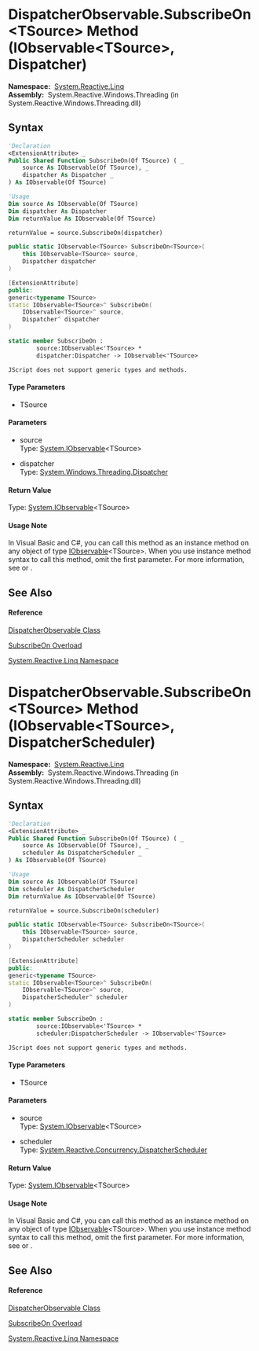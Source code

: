 # DispatcherObservable.SubscribeOn\<TSource\> Method (IObservable\<TSource\>, Dispatcher)

**Namespace:**  [System.Reactive.Linq](System.Reactive.Linq\System.Reactive.Linq.md)  
**Assembly:**  System.Reactive.Windows.Threading (in System.Reactive.Windows.Threading.dll)

## Syntax

```vb
'Declaration
<ExtensionAttribute> _
Public Shared Function SubscribeOn(Of TSource) ( _
    source As IObservable(Of TSource), _
    dispatcher As Dispatcher _
) As IObservable(Of TSource)
```

```vb
'Usage
Dim source As IObservable(Of TSource)
Dim dispatcher As Dispatcher
Dim returnValue As IObservable(Of TSource)

returnValue = source.SubscribeOn(dispatcher)
```

```csharp
public static IObservable<TSource> SubscribeOn<TSource>(
    this IObservable<TSource> source,
    Dispatcher dispatcher
)
```

```c++
[ExtensionAttribute]
public:
generic<typename TSource>
static IObservable<TSource>^ SubscribeOn(
    IObservable<TSource>^ source, 
    Dispatcher^ dispatcher
)
```

```fsharp
static member SubscribeOn : 
        source:IObservable<'TSource> * 
        dispatcher:Dispatcher -> IObservable<'TSource> 
```

```jscript
JScript does not support generic types and methods.
```

#### Type Parameters

- TSource

#### Parameters

- source  
  Type: [System.IObservable](https://msdn.microsoft.com/en-us/library/Dd990377)\<TSource\>

- dispatcher  
  Type: [System.Windows.Threading.Dispatcher](https://msdn.microsoft.com/en-us/library/ms615907)

#### Return Value

Type: [System.IObservable](https://msdn.microsoft.com/en-us/library/Dd990377)\<TSource\>

#### Usage Note

In Visual Basic and C\#, you can call this method as an instance method on any object of type [IObservable](https://msdn.microsoft.com/en-us/library/Dd990377)\<TSource\>. When you use instance method syntax to call this method, omit the first parameter. For more information, see [](https://msdn.microsoft.com/en-us/library/Bb384936) or [](https://msdn.microsoft.com/en-us/library/Bb383977).

## See Also

#### Reference

[DispatcherObservable Class](DispatcherObservable\DispatcherObservable.md)

[SubscribeOn Overload](SubscribeOn\DispatcherObservable.SubscribeOn.md)

[System.Reactive.Linq Namespace](System.Reactive.Linq\System.Reactive.Linq.md)

# DispatcherObservable.SubscribeOn\<TSource\> Method (IObservable\<TSource\>, DispatcherScheduler)

**Namespace:**  [System.Reactive.Linq](System.Reactive.Linq\System.Reactive.Linq.md)  
**Assembly:**  System.Reactive.Windows.Threading (in System.Reactive.Windows.Threading.dll)

## Syntax

```vb
'Declaration
<ExtensionAttribute> _
Public Shared Function SubscribeOn(Of TSource) ( _
    source As IObservable(Of TSource), _
    scheduler As DispatcherScheduler _
) As IObservable(Of TSource)
```

```vb
'Usage
Dim source As IObservable(Of TSource)
Dim scheduler As DispatcherScheduler
Dim returnValue As IObservable(Of TSource)

returnValue = source.SubscribeOn(scheduler)
```

```csharp
public static IObservable<TSource> SubscribeOn<TSource>(
    this IObservable<TSource> source,
    DispatcherScheduler scheduler
)
```

```c++
[ExtensionAttribute]
public:
generic<typename TSource>
static IObservable<TSource>^ SubscribeOn(
    IObservable<TSource>^ source, 
    DispatcherScheduler^ scheduler
)
```

```fsharp
static member SubscribeOn : 
        source:IObservable<'TSource> * 
        scheduler:DispatcherScheduler -> IObservable<'TSource> 
```

```jscript
JScript does not support generic types and methods.
```

#### Type Parameters

- TSource

#### Parameters

- source  
  Type: [System.IObservable](https://msdn.microsoft.com/en-us/library/Dd990377)\<TSource\>

- scheduler  
  Type: [System.Reactive.Concurrency.DispatcherScheduler](DispatcherScheduler\DispatcherScheduler.md)

#### Return Value

Type: [System.IObservable](https://msdn.microsoft.com/en-us/library/Dd990377)\<TSource\>

#### Usage Note

In Visual Basic and C\#, you can call this method as an instance method on any object of type [IObservable](https://msdn.microsoft.com/en-us/library/Dd990377)\<TSource\>. When you use instance method syntax to call this method, omit the first parameter. For more information, see [](https://msdn.microsoft.com/en-us/library/Bb384936) or [](https://msdn.microsoft.com/en-us/library/Bb383977).

## See Also

#### Reference

[DispatcherObservable Class](DispatcherObservable\DispatcherObservable.md)

[SubscribeOn Overload](SubscribeOn\DispatcherObservable.SubscribeOn.md)

[System.Reactive.Linq Namespace](System.Reactive.Linq\System.Reactive.Linq.md)
